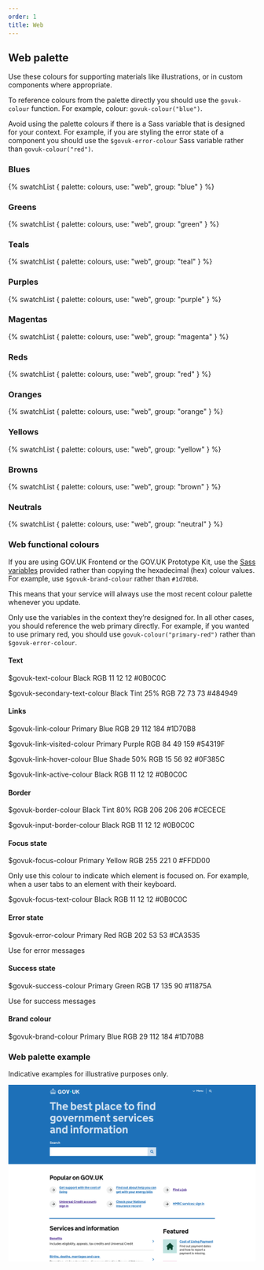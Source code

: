 ```yaml
---
order: 1
title: Web
---
```


## Web palette

Use these colours for supporting materials like illustrations, or in custom components where appropriate.

To reference colours from the palette directly you should use the `govuk-colour` function. For example, colour: `govuk-colour("blue")`.

Avoid using the palette colours if there is a Sass variable that is designed for your context. For example, if you are styling the error state of a component you should use the `$govuk-error-colour` Sass variable rather than `govuk-colour("red")`.

### Blues

{% swatchList { palette: colours, use: "web", group: "blue" } %}

### Greens

{% swatchList { palette: colours, use: "web", group: "green" } %}

### Teals

{% swatchList { palette: colours, use: "web", group: "teal" } %}

### Purples

{% swatchList { palette: colours, use: "web", group: "purple" } %}

### Magentas

{% swatchList { palette: colours, use: "web", group: "magenta" } %}

### Reds

{% swatchList { palette: colours, use: "web", group: "red" } %}

### Oranges

{% swatchList { palette: colours, use: "web", group: "orange" } %}

### Yellows

{% swatchList { palette: colours, use: "web", group: "yellow" } %}

### Browns

{% swatchList { palette: colours, use: "web", group: "brown" } %}

### Neutrals

{% swatchList { palette: colours, use: "web", group: "neutral" } %}

### Web functional colours

If you are using GOV.UK Frontend or the GOV.UK Prototype Kit, use the [Sass variables](https://frontend.design-system.service.gov.uk/sass-api-reference/#colours) provided rather than copying the hexadecimal (hex) colour values. For example, use `$govuk-brand-colour` rather than `#1d70b8`.

This means that your service will always use the most recent colour palette whenever you update.

Only use the variables in the context they’re designed for. In all other cases, you should reference the web primary directly. For example, if you wanted to use primary red, you should use `govuk-colour("primary-red")` rather than `$govuk-error-colour`.

#### Text

$govuk-text-colour
Black
RGB 11 12 12
#0B0C0C

$govuk-secondary-text-colour
Black Tint 25%
RGB 72 73 73
#484949

#### Links

$govuk-link-colour
Primary Blue
RGB 29 112 184
#1D70B8

$govuk-link-visited-colour
Primary Purple
RGB 84 49 159
#54319F

$govuk-link-hover-colour
Blue Shade 50%
RGB 15 56 92
#0F385C

$govuk-link-active-colour
Black
RGB 11 12 12
#0B0C0C

#### Border

$govuk-border-colour
Black Tint 80%
RGB 206 206 206
#CECECE

$govuk-input-border-colour
Black
RGB 11 12 12
#0B0C0C

#### Focus state

$govuk-focus-colour
Primary Yellow
RGB 255 221 0
#FFDD00

Only use this colour to indicate which element is focused on. For example, when a user tabs to an element with their keyboard.

$govuk-focus-text-colour
Black
RGB 11 12 12
#0B0C0C

#### Error state

$govuk-error-colour
Primary Red
RGB 202 53 53
#CA3535

Use for error messages

#### Success state

$govuk-success-colour
Primary Green
RGB 17 135 90
#11875A

Use for success messages

#### Brand colour

$govuk-brand-colour
Primary Blue
RGB 29 112 184
#1D70B8

### Web palette example

Indicative examples for illustrative purposes only.

![TODO](./example.png)
